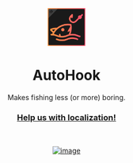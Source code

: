 <div align="center">

<img src="AutoHook/images/Fishy.png" alt="AutoHook IconUrl" width="15%">

# AutoHook

Makes fishing less (or more) boring.

### [Help us with localization!](https://crowdin.com/project/autohook)

</div>

<br />

<div align="center">

[![image](https://discordapp.com/api/guilds/1001823907193552978/embed.png?style=banner2)](https://discord.gg/Zzrcc8kmvy)

</div>
